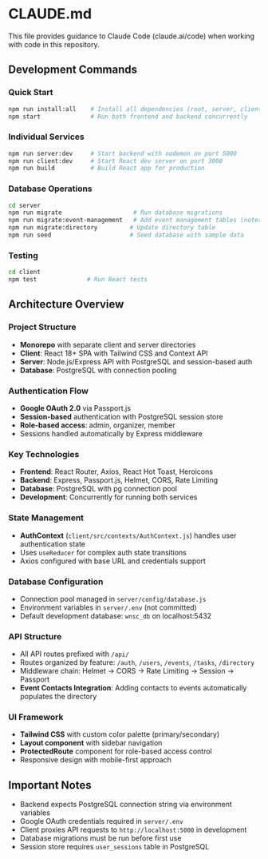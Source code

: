# CLAUDE.md

This file provides guidance to Claude Code (claude.ai/code) when working with code in this repository.

## Development Commands

### Quick Start
```bash
npm run install:all    # Install all dependencies (root, server, client)
npm start              # Run both frontend and backend concurrently
```

### Individual Services
```bash
npm run server:dev     # Start backend with nodemon on port 5000
npm run client:dev     # Start React dev server on port 3000
npm run build          # Build React app for production
```

### Database Operations
```bash
cd server
npm run migrate                    # Run database migrations
npm run migrate:event-management   # Add event management tables (notes, contacts)
npm run migrate:directory         # Update directory table
npm run seed                      # Seed database with sample data
```

### Testing
```bash
cd client
npm test              # Run React tests
```

## Architecture Overview

### Project Structure
- **Monorepo** with separate client and server directories
- **Client**: React 18+ SPA with Tailwind CSS and Context API
- **Server**: Node.js/Express API with PostgreSQL and session-based auth
- **Database**: PostgreSQL with connection pooling

### Authentication Flow
- **Google OAuth 2.0** via Passport.js
- **Session-based** authentication with PostgreSQL session store
- **Role-based access**: admin, organizer, member
- Sessions handled automatically by Express middleware

### Key Technologies
- **Frontend**: React Router, Axios, React Hot Toast, Heroicons
- **Backend**: Express, Passport.js, Helmet, CORS, Rate Limiting
- **Database**: PostgreSQL with pg connection pool
- **Development**: Concurrently for running both services

### State Management
- **AuthContext** (`client/src/contexts/AuthContext.js`) handles user authentication state
- Uses `useReducer` for complex auth state transitions
- Axios configured with base URL and credentials support

### Database Configuration
- Connection pool managed in `server/config/database.js`
- Environment variables in `server/.env` (not committed)
- Default development database: `wnsc_db` on localhost:5432

### API Structure
- All API routes prefixed with `/api/`
- Routes organized by feature: `/auth`, `/users`, `/events`, `/tasks`, `/directory`
- Middleware chain: Helmet → CORS → Rate Limiting → Session → Passport
- **Event Contacts Integration**: Adding contacts to events automatically populates the directory

### UI Framework
- **Tailwind CSS** with custom color palette (primary/secondary)
- **Layout component** with sidebar navigation
- **ProtectedRoute** component for role-based access control
- Responsive design with mobile-first approach

## Important Notes

- Backend expects PostgreSQL connection string via environment variables
- Google OAuth credentials required in `server/.env`
- Client proxies API requests to `http://localhost:5000` in development
- Database migrations must be run before first use
- Session store requires `user_sessions` table in PostgreSQL